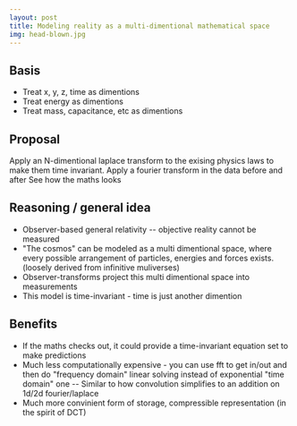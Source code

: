 ```yaml
---
layout: post
title: Modeling reality as a multi-dimentional mathematical space
img: head-blown.jpg
---
```


Basis
---
- Treat x, y, z, time as dimentions
- Treat energy as dimentions
- Treat mass, capacitance, etc as dimentions

Proposal
---
Apply an N-dimentional laplace transform to the exising physics laws to make them time invariant.
Apply a fourier transform in the data before and after
See how the maths looks

Reasoning / general idea
---
- Observer-based general relativity -- objective reality cannot be measured
- "The cosmos" can be modeled as a multi dimentional space, where every possible arrangement of particles, energies and forces exists. (loosely derived from infinitive muliverses)
- Observer-transforms project this multi dimentional space into measurements
- This model is time-invariant - time is just another dimention

Benefits
---
- If the maths checks out, it could provide a time-invariant equation set to make predictions
- Much less computationally expensive - you can use fft to get in/out and then do "frequency domain" linear solving instead of exponential "time domain" one
-- Similar to how convolution simplifies to an addition on 1d/2d fourier/laplace
- Much more convinient form of storage, compressible representation (in the spirit of DCT)
